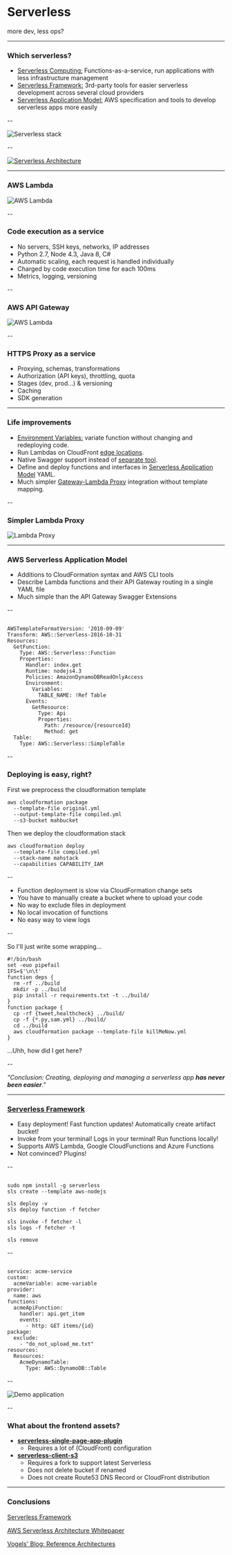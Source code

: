 
# Serverless

more dev, less ops?

---

### Which serverless?

- [Serverless Computing:](https://en.wikipedia.org/wiki/Serverless_computing) Functions-as-a-service, run applications with less infrastructure management
- [Serverless Framework:](https://github.com/serverless/serverless) 3rd-party tools for easier serverless development across several cloud providers
- [Serverless Application Model:](https://github.com/awslabs/serverless-application-model) AWS specification and tools to develop serverless apps more easily

--

![Serverless stack](assets/images/serverless_stack.png)

--

[![Serverless Architecture](assets/images/aws_serverless_architecture.png)](https://github.com/awslabs/lambda-refarch-webapp)
<!-- .slide: data-background="#fff" -->

---

### AWS Lambda

![AWS Lambda](assets/images/lambda_flow.png)

--

### Code execution as a service

- No servers, SSH keys, networks, IP addresses
- Python 2.7, Node 4.3, Java 8, C#
- Automatic scaling, each request is handled individually
- Charged by code execution time for each 100ms
- Metrics, logging, versioning

--

### AWS API Gateway

![AWS Lambda](assets/images/apigateway.png)

--

### HTTPS Proxy as a service

- Proxying, schemas, transformations
- Authorization (API keys), throttling, quota
- Stages (dev, prod...) & versioning
- Caching
- SDK generation

---

### Life improvements

- [Environment Variables:](https://aws.amazon.com/blogs/aws/new-for-aws-lambda-environment-variables-and-serverless-application-model/) variate function without changing and redeploying code.
- Run Lambdas on CloudFront [edge locations](https://aws.amazon.com/blogs/aws/coming-soon-lambda-at-the-edge/).
- Native Swagger support instead of [separate tool](https://github.com/awslabs/aws-apigateway-importer).
- Define and deploy functions and interfaces in [Serverless Application Model](https://github.com/awslabs/serverless-application-model) YAML.
- Much simpler [Gateway-Lambda Proxy](http://docs.aws.amazon.com/apigateway/latest/developerguide/api-gateway-set-up-simple-proxy.html) integration without template mapping.

--

### Simpler Lambda Proxy

![Lambda Proxy](assets/images/lambda_proxy.png)

---

### AWS Serverless Application Model

- Additions to CloudFormation syntax and AWS CLI tools
- Describe Lambda functions and their API Gateway routing in a single YAML file
- Much simple than the API Gateway Swagger Extensions

--

<pre><code data-trim="" class="yaml">
AWSTemplateFormatVersion: '2010-09-09'
Transform: AWS::Serverless-2016-10-31
Resources:
  GetFunction:
    Type: AWS::Serverless::Function
    Properties:
      Handler: index.get
      Runtime: nodejs4.3
      Policies: AmazonDynamoDBReadOnlyAccess
      Environment:
        Variables:
          TABLE_NAME: !Ref Table
      Events:
        GetResource:
          Type: Api
          Properties:
            Path: /resource/{resourceId}
            Method: get
  Table:
    Type: AWS::Serverless::SimpleTable
</code></pre>

--

### Deploying is easy, right?

First we preprocess the cloudformation template

    aws cloudformation package
      --template-file original.yml
      --output-template-file compiled.yml
      --s3-bucket mahbucket

Then we deploy the cloudformation stack

    aws cloudformation deploy
      --template-file compiled.yml
      --stack-name mahstack
      --capabilities CAPABILITY_IAM

--

- Function deployment is slow via CloudFormation change sets
- You have to manually create a bucket where to upload your code
- No way to exclude files in deployment
- No local invocation of functions
- No easy way to view logs

--

So I'll just write some wrapping...

```
#!/bin/bash
set -euo pipefail
IFS=$'\n\t'
function deps {
  rm -rf ../build
  mkdir -p ../build
  pip install -r requirements.txt -t ../build/
}
function package {
  cp -rf {tweet,healthcheck} ../build/
  cp -f {*.py,sam.yml} ../build/
  cd ../build
  aws cloudformation package --template-file killMeNow.yml
}
```

...Uhh, how did I get here?

--

*"Conclusion: Creating, deploying and managing a serverless app **has never been easier**."*

---

### [Serverless Framework](https://serverless.com/)

- Easy deployment! Fast function updates! Automatically create artifact bucket!
- Invoke from your terminal! Logs in your terminal! Run functions locally!
- Supports AWS Lambda, Google CloudFunctions and Azure Functions
- Not convinced? Plugins!

--

<pre><code data-trim="" class="python">
sudo npm install -g serverless
sls create --template aws-nodejs

sls deploy -v
sls deploy function -f fetcher

sls invoke -f fetcher -l
sls logs -f fetcher -t

sls remove
</code></pre>

--

<pre><code data-trim="" class="yaml">
service: acme-service
custom:
  acmeVariable: acme-variable
provider:
  name: aws
functions:
  acmeApiFunction:
    handler: api.get_item
    events:
      - http: GET items/{id}
package:
  exclude:
    - "do_not_upload_me.txt"
resources:
  Resources:
    AcmeDynamoTable:
      Type: AWS::DynamoDB::Table
</code></pre>

--

![Demo application](assets/images/demo_application_architecture.png)

--

### What about the frontend assets?

- **[serverless-single-page-app-plugin](https://github.com/serverless/examples/tree/master/aws-node-single-page-app-via-cloudfront)**
  - Requires a lot of (CloudFront) configuration
- **[serverless-client-s3](https://github.com/serverless/serverless-client-s3)**
  - Requires a fork to support latest Serverless
  - Does not delete bucket if renamed
  - Does not create Route53 DNS Record or CloudFront distribution

---

### Conclusions

[Serverless Framework](https://serverless.com/)

[AWS Serverless Architecture Whitepaper](https://d0.awsstatic.com/whitepapers/AWS_Serverless_Multi-Tier_Architectures.pdf)

[Vogels' Blog: Reference Architectures](http://www.allthingsdistributed.com/2016/06/aws-lambda-serverless-reference-architectures.html)
